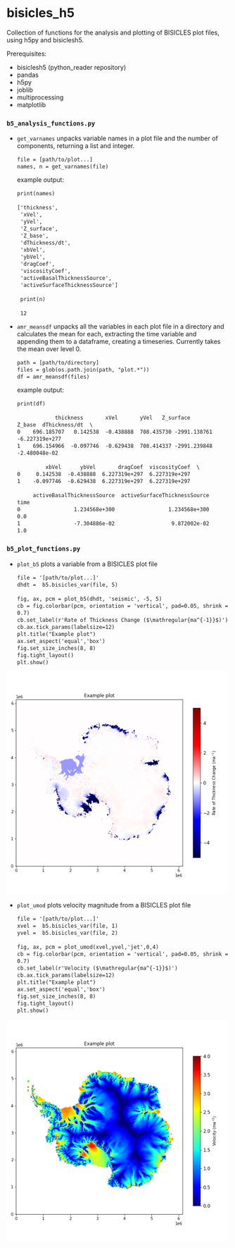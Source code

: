 # bisicles_h5

Collection of functions for the analysis and plotting of BISICLES plot files, using h5py and bisiclesh5. 

Prerequisites:

* bisiclesh5 (python_reader repository)
* pandas
* h5py
* joblib
* multiprocessing
* matplotlib

### `b5_analysis_functions.py`

* `get_varnames` unpacks variable names in a plot file and the number of components, returning a list and integer. 

      file = [path/to/plot...]
      names, n = get_varnames(file)
     
  example output:
  
      print(names)
      
      ['thickness',
       'xVel',
       'yVel',
       'Z_surface',
       'Z_base',
       'dThickness/dt',
       'xbVel',
       'ybVel',
       'dragCoef',
       'viscosityCoef',
       'activeBasalThicknessSource',
       'activeSurfaceThicknessSource']
       
       print(n)
       
       12
  
* `amr_meansdf` unpacks all the variables in each plot file in a directory and calculates the mean for each, extracting the time variable and appending them to a dataframe, creating a timeseries. Currently takes the mean over level 0. 

      path = [path/to/directory]
      files = glob(os.path.join(path, "plot.*"))
      df = amr_meansdf(files)
      
  example output:
  
      print(df)
      
                  thickness       xVel       yVel   Z_surface       Z_base  dThickness/dt  \
      0    696.185707   0.142538  -0.438888  708.435730 -2991.138761 -6.227319e+277   
      1    696.154966  -0.097746  -0.629438  708.414337 -2991.239848  -2.480048e-02   

               xbVel      ybVel       dragCoef  viscosityCoef  \
      0     0.142538  -0.438888  6.227319e+297  6.227319e+297   
      1    -0.097746  -0.629438  6.227319e+297  6.227319e+297   

           activeBasalThicknessSource  activeSurfaceThicknessSource   time  
      0                 1.234568e+300                 1.234568e+300    0.0  
      1                 -7.304886e-02                  9.872002e-02    1.0  

### `b5_plot_functions.py`

* `plot_b5` plots a variable from a BISICLES plot file

      file = '[path/to/plot...]'
      dhdt =  b5.bisicles_var(file, 5)

      fig, ax, pcm = plot_b5(dhdt, 'seismic', -5, 5)
      cb = fig.colorbar(pcm, orientation = 'vertical', pad=0.05, shrink = 0.7)
      cb.set_label(r'Rate of Thickness Change ($\mathregular{ma^{-1}}$)')
      cb.ax.tick_params(labelsize=12) 
      plt.title("Example plot")
      ax.set_aspect('equal','box')
      fig.set_size_inches(8, 8)
      fig.tight_layout()
      plt.show()
      
![dhdt example](example_dhdt.png?raw=true "dhdt example plot")

* `plot_umod` plots velocity magnitude from a BISICLES plot file

      file = '[path/to/plot...]'
      xvel =  b5.bisicles_var(file, 1)
      yvel =  b5.bisicles_var(file, 2)

      fig, ax, pcm = plot_umod(xvel,yvel,'jet',0,4)
      cb = fig.colorbar(pcm, orientation = 'vertical', pad=0.05, shrink = 0.7)
      cb.set_label(r'Velocity ($\mathregular{ma^{-1}}$)')
      cb.ax.tick_params(labelsize=12) 
      plt.title("Example plot")
      ax.set_aspect('equal','box')
      fig.set_size_inches(8, 8)
      fig.tight_layout()
      plt.show()

![umod example](example_umod.png?raw=true "umod example plot")
